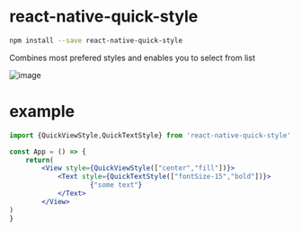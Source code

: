 # react-native-quick-style

```bash
npm install --save react-native-quick-style
```

Combines most prefered styles and enables you to select from list

![image](react-native-quick-style/example.png)


# example
```jsx
import {QuickViewStyle,QuickTextStyle} from 'react-native-quick-style';

const App = () => {
    return(
        <View style={QuickViewStyle(["center","fill"])}>
            <Text style={QuickTextStyle(["fontSize-15","bold"])}>
                    {"some text"}
            </Text>
        </View>
)
}
```